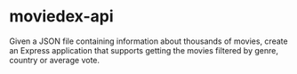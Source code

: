 # moviedex-api

Given a JSON file containing information about thousands of movies, create an Express application that supports getting the movies filtered by genre, country or average vote.

